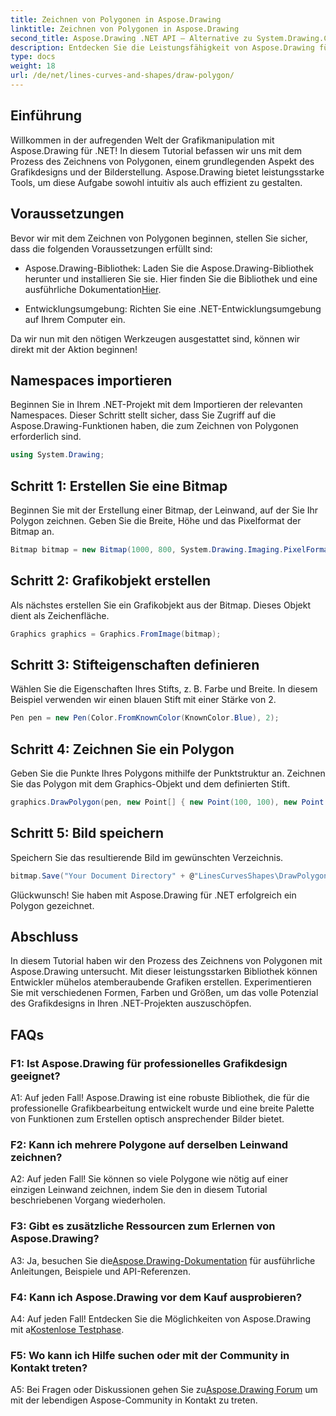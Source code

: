 ```yaml
---
title: Zeichnen von Polygonen in Aspose.Drawing
linktitle: Zeichnen von Polygonen in Aspose.Drawing
second_title: Aspose.Drawing .NET API – Alternative zu System.Drawing.Common
description: Entdecken Sie die Leistungsfähigkeit von Aspose.Drawing für .NET bei der Erstellung atemberaubender Grafiken. Zeichnen Sie mühelos Polygone mit dieser intuitiven Bibliothek.
type: docs
weight: 18
url: /de/net/lines-curves-and-shapes/draw-polygon/
---
```

## Einführung

Willkommen in der aufregenden Welt der Grafikmanipulation mit Aspose.Drawing für .NET! In diesem Tutorial befassen wir uns mit dem Prozess des Zeichnens von Polygonen, einem grundlegenden Aspekt des Grafikdesigns und der Bilderstellung. Aspose.Drawing bietet leistungsstarke Tools, um diese Aufgabe sowohl intuitiv als auch effizient zu gestalten.

## Voraussetzungen

Bevor wir mit dem Zeichnen von Polygonen beginnen, stellen Sie sicher, dass die folgenden Voraussetzungen erfüllt sind:

- Aspose.Drawing-Bibliothek: Laden Sie die Aspose.Drawing-Bibliothek herunter und installieren Sie sie. Hier finden Sie die Bibliothek und eine ausführliche Dokumentation[Hier](https://reference.aspose.com/drawing/net/).

- Entwicklungsumgebung: Richten Sie eine .NET-Entwicklungsumgebung auf Ihrem Computer ein.

Da wir nun mit den nötigen Werkzeugen ausgestattet sind, können wir direkt mit der Aktion beginnen!

## Namespaces importieren

Beginnen Sie in Ihrem .NET-Projekt mit dem Importieren der relevanten Namespaces. Dieser Schritt stellt sicher, dass Sie Zugriff auf die Aspose.Drawing-Funktionen haben, die zum Zeichnen von Polygonen erforderlich sind.

```csharp
using System.Drawing;
```

## Schritt 1: Erstellen Sie eine Bitmap

Beginnen Sie mit der Erstellung einer Bitmap, der Leinwand, auf der Sie Ihr Polygon zeichnen. Geben Sie die Breite, Höhe und das Pixelformat der Bitmap an.

```csharp
Bitmap bitmap = new Bitmap(1000, 800, System.Drawing.Imaging.PixelFormat.Format32bppPArgb);
```

## Schritt 2: Grafikobjekt erstellen

Als nächstes erstellen Sie ein Grafikobjekt aus der Bitmap. Dieses Objekt dient als Zeichenfläche.

```csharp
Graphics graphics = Graphics.FromImage(bitmap);
```

## Schritt 3: Stifteigenschaften definieren

Wählen Sie die Eigenschaften Ihres Stifts, z. B. Farbe und Breite. In diesem Beispiel verwenden wir einen blauen Stift mit einer Stärke von 2.

```csharp
Pen pen = new Pen(Color.FromKnownColor(KnownColor.Blue), 2);
```

## Schritt 4: Zeichnen Sie ein Polygon

Geben Sie die Punkte Ihres Polygons mithilfe der Punktstruktur an. Zeichnen Sie das Polygon mit dem Graphics-Objekt und dem definierten Stift.

```csharp
graphics.DrawPolygon(pen, new Point[] { new Point(100, 100), new Point(500, 700), new Point(900, 100) });
```

## Schritt 5: Bild speichern

Speichern Sie das resultierende Bild im gewünschten Verzeichnis.

```csharp
bitmap.Save("Your Document Directory" + @"LinesCurvesShapes\DrawPolygon_out.png");
```

Glückwunsch! Sie haben mit Aspose.Drawing für .NET erfolgreich ein Polygon gezeichnet.

## Abschluss

In diesem Tutorial haben wir den Prozess des Zeichnens von Polygonen mit Aspose.Drawing untersucht. Mit dieser leistungsstarken Bibliothek können Entwickler mühelos atemberaubende Grafiken erstellen. Experimentieren Sie mit verschiedenen Formen, Farben und Größen, um das volle Potenzial des Grafikdesigns in Ihren .NET-Projekten auszuschöpfen.

## FAQs

### F1: Ist Aspose.Drawing für professionelles Grafikdesign geeignet?

A1: Auf jeden Fall! Aspose.Drawing ist eine robuste Bibliothek, die für die professionelle Grafikbearbeitung entwickelt wurde und eine breite Palette von Funktionen zum Erstellen optisch ansprechender Bilder bietet.

### F2: Kann ich mehrere Polygone auf derselben Leinwand zeichnen?

A2: Auf jeden Fall! Sie können so viele Polygone wie nötig auf einer einzigen Leinwand zeichnen, indem Sie den in diesem Tutorial beschriebenen Vorgang wiederholen.

### F3: Gibt es zusätzliche Ressourcen zum Erlernen von Aspose.Drawing?

 A3: Ja, besuchen Sie die[Aspose.Drawing-Dokumentation](https://reference.aspose.com/drawing/net/) für ausführliche Anleitungen, Beispiele und API-Referenzen.

### F4: Kann ich Aspose.Drawing vor dem Kauf ausprobieren?

 A4: Auf jeden Fall! Entdecken Sie die Möglichkeiten von Aspose.Drawing mit a[Kostenlose Testphase](https://releases.aspose.com/).

### F5: Wo kann ich Hilfe suchen oder mit der Community in Kontakt treten?

 A5: Bei Fragen oder Diskussionen gehen Sie zu[Aspose.Drawing Forum](https://forum.aspose.com/c/diagram/17) um mit der lebendigen Aspose-Community in Kontakt zu treten.